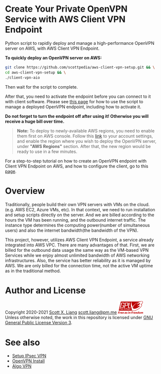 # Create Your Private OpenVPN Service with AWS Client VPN Endpoint

Python script to rapidly deploy and manage a high-performance OpenVPN server on AWS, with AWS Client VPN Endpoint.

**To quickly deploy an OpenVPN server on AWS:**

```bash
git clone https://github.com/scottpedia/aws-client-vpn-setup.git && \
cd aws-client-vpn-setup && \
./client-vpn-aio
```

Then wait for the script to complete.

After that, you need to activate the endpoint before you can connect to it with client software. Please see [this page](docs/deployment-script.md) for how to use the script to manage a deployed OpenVPN endpoint, including how to activate it.

**Do not forget to turn the endpoint off after using it! Otherwise you will receive a huge bill over time.**

> **Note:** To deploy to newly-available AWS regions, you need to enable them first on AWS console. Follow this [link](https://console.aws.amazon.com/billing/home?#/account) to your account settings, and enable the region where you wish to deploy the OpenVPN server, under **"AWS Regions"** section. After that, the new region would be ready to use in a few minutes.

For a step-to-step tutorial on how to create an OpenVPN endpoint with Client VPN Endpoint on AWS, and how to configure the client, go to this [page](docs/manual-deployment.md).

# Overview

Traditionally, people build their own VPN servers with VMs on the cloud.(e.g. AWS EC2, Azure VMs, etc). In that context, we need to run installation and setup scripts directly on the server. And we are billed according to the hours the VM has been running, and the outbound internet traffic. The instance type determines the computing power(number of simultaneous users) and also the internet bandwidth(the bandwidth of the VPN).

This project, however, utilizes AWS Client VPN Endpoint, a service already integrated into AWS VPC. There are many advantages of that. First, we are billed for the outbound data usage the same way as the VM-based VPN Services while we enjoy almost unlimited bandwidth of AWS networking infrastructures. Also, the service has better reliability as it is managed by AWS. We are only billed for the connection time, not the active VM uptime as in the traditional method.

# Author and License

Copyright 2020-2021 [Scott X. Liang](https://github.com/scottpedia) <scott.liang@pm.me> 
[![GPL logo with text](img/gplv3-with-text-84x42.png)](https://www.gnu.org/licenses/gpl-3.0.txt)  
Unless otherwise noted, the work in this repository is licensed under [GNU General Public License Version 3](https://www.gnu.org/licenses/gpl-3.0.txt).

# See also

- [Setup IPsec VPN](https://github.com/hwdsl2/setup-ipsec-vpn)
- [OpenVPN Install](https://github.com/Nyr/openvpn-install)
- [Algo VPN](https://github.com/trailofbits/algo)
